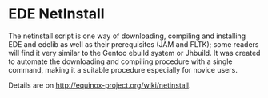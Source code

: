 # EDE NetInstall

The netinstall script is one way of downloading, compiling and installing EDE and edelib as well as their prerequisites
(JAM and FLTK); some readers will find it very similar to the Gentoo ebuild system or Jhbuild. It was created to automate the
downloading and compiling procedure with a single command, making it a suitable procedure especially for novice users.

Details are on http://equinox-project.org/wiki/netinstall.
